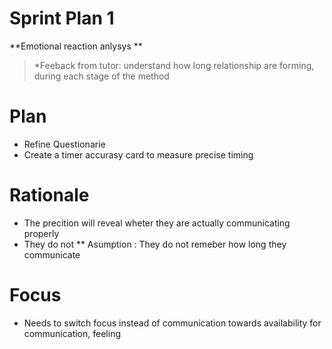 # Sprint Plan 1  

**Emotional reaction anlysys ** 

> *Feeback from tutor: understand how long relationship are forming, during each stage of the method 


# Plan 

* Refine Questionarie
* Create a timer accurasy card to measure precise timing

# Rationale 

* The precition will reveal wheter they are actually communicating properly 
* They do not 
** Asumption : They do not remeber how long they communicate

# Focus 

* Needs to switch focus instead of communication towards availability for communication, feeling  


